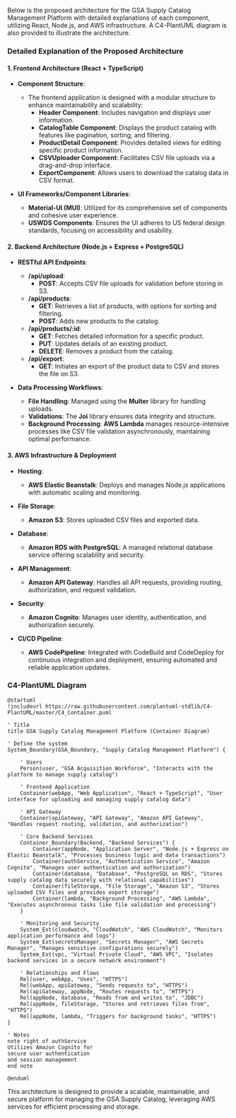 Below is the proposed architecture for the GSA Supply Catalog Management Platform with detailed explanations of each component, utilizing React, Node.js, and AWS infrastructure. A C4-PlantUML diagram is also provided to illustrate the architecture.

### Detailed Explanation of the Proposed Architecture

#### 1. **Frontend Architecture (React + TypeScript)**

- **Component Structure**:
  - The frontend application is designed with a modular structure to enhance maintainability and scalability:
    - **Header Component**: Includes navigation and displays user information.
    - **CatalogTable Component**: Displays the product catalog with features like pagination, sorting, and filtering.
    - **ProductDetail Component**: Provides detailed views for editing specific product information.
    - **CSVUploader Component**: Facilitates CSV file uploads via a drag-and-drop interface.
    - **ExportComponent**: Allows users to download the catalog data in CSV format.

- **UI Frameworks/Component Libraries**:
  - **Material-UI (MUI)**: Utilized for its comprehensive set of components and cohesive user experience.
  - **USWDS Components**: Ensures the UI adheres to US federal design standards, focusing on accessibility and usability.

#### 2. **Backend Architecture (Node.js + Express + PostgreSQL)**

- **RESTful API Endpoints**:
  - **/api/upload**:
    - **POST**: Accepts CSV file uploads for validation before storing in S3.
  - **/api/products**:
    - **GET**: Retrieves a list of products, with options for sorting and filtering.
    - **POST**: Adds new products to the catalog.
  - **/api/products/:id**:
    - **GET**: Fetches detailed information for a specific product.
    - **PUT**: Updates details of an existing product.
    - **DELETE**: Removes a product from the catalog.
  - **/api/export**:
    - **GET**: Initiates an export of the product data to CSV and stores the file on S3.

- **Data Processing Workflows**:
  - **File Handling**: Managed using the **Multer** library for handling uploads.
  - **Validations**: The **Joi** library ensures data integrity and structure.
  - **Background Processing**: **AWS Lambda** manages resource-intensive processes like CSV file validation asynchronously, maintaining optimal performance.

#### 3. **AWS Infrastructure & Deployment**

- **Hosting**:
  - **AWS Elastic Beanstalk**: Deploys and manages Node.js applications with automatic scaling and monitoring.

- **File Storage**:
  - **Amazon S3**: Stores uploaded CSV files and exported data.

- **Database**:
  - **Amazon RDS with PostgreSQL**: A managed relational database service offering scalability and security.

- **API Management**:
  - **Amazon API Gateway**: Handles all API requests, providing routing, authorization, and request validation.

- **Security**:
  - **Amazon Cognito**: Manages user identity, authentication, and authorization securely.

- **CI/CD Pipeline**:
  - **AWS CodePipeline**: Integrated with CodeBuild and CodeDeploy for continuous integration and deployment, ensuring automated and reliable application updates.

### C4-PlantUML Diagram

```plantuml
@startuml
!includeurl https://raw.githubusercontent.com/plantuml-stdlib/C4-PlantUML/master/C4_Container.puml

' Title
title GSA Supply Catalog Management Platform (Container Diagram)

' Define the system
System_Boundary(GSA_Boundary, "Supply Catalog Management Platform") {

    ' Users
    Person(user, "GSA Acquisition Workforce", "Interacts with the platform to manage supply catalog")

    ' Frontend Application
    Container(webApp, "Web Application", "React + TypeScript", "User interface for uploading and managing supply catalog data")

    ' API Gateway
    Container(apiGateway, "API Gateway", "Amazon API Gateway", "Handles request routing, validation, and authorization")

    ' Core Backend Services
    Container_Boundary(Backend, "Backend Services") {
        Container(appNode, "Application Server", "Node.js + Express on Elastic Beanstalk", "Processes business logic and data transactions")
        Container(authService, "Authentication Service", "Amazon Cognito", "Manages user authentication and authorization")
        Container(database, "Database", "PostgreSQL on RDS", "Stores supply catalog data securely with relational capabilities")
        Container(fileStorage, "File Storage", "Amazon S3", "Stores uploaded CSV files and provides export storage")
        Container(lambda, "Background Processing", "AWS Lambda", "Executes asynchronous tasks like file validation and processing")
    }

    ' Monitoring and Security
    System_Ext(cloudwatch, "CloudWatch", "AWS CloudWatch", "Monitors application performance and logs")
    System_Ext(secretsManager, "Secrets Manager", "AWS Secrets Manager", "Manages sensitive configurations securely")
    System_Ext(vpc, "Virtual Private Cloud", "AWS VPC", "Isolates backend services in a secure network environment")

    ' Relationships and Flows
    Rel(user, webApp, "Uses", "HTTPS")
    Rel(webApp, apiGateway, "Sends requests to", "HTTPS")
    Rel(apiGateway, appNode, "Routes requests to", "HTTPS")
    Rel(appNode, database, "Reads from and writes to", "JDBC")
    Rel(appNode, fileStorage, "Stores and retrieves files from", "HTTPS")
    Rel(appNode, lambda, "Triggers for background tasks", "HTTPS")
}

' Notes
note right of authService
Utilizes Amazon Cognito for
secure user authentication
and session management
end note

@enduml
```

This architecture is designed to provide a scalable, maintainable, and secure platform for managing the GSA Supply Catalog, leveraging AWS services for efficient processing and storage.